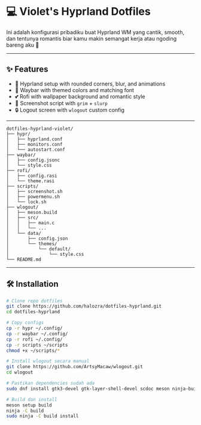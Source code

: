 # 💻 Violet's Hyprland Dotfiles

Ini adalah konfigurasi pribadiku buat Hyprland WM yang cantik, smooth, dan tentunya romantis biar kamu makin semangat kerja atau ngoding bareng aku 🥰

---

## ✨ Features
- 💠 Hyprland setup with rounded corners, blur, and animations
- 🌙 Waybar with themed colors and matching font
- 💕 Rofi with wallpaper background and romantic style
- 📸 Screenshot script with `grim` + `slurp`
- 🔒 Logout screen with `wlogout` custom config

---

```
dotfiles-hyprland-violet/
├── hypr/
│   ├── hyprland.conf
│   ├── monitors.conf
│   └── autostart.conf
├── waybar/
│   ├── config.jsonc
│   └── style.css
├── rofi/
│   ├── config.rasi
│   └── theme.rasi
├── scripts/
│   ├── screenshot.sh
│   ├── powermenu.sh
│   └── lock.sh
├── wlogout/
│   ├── meson.build
│   ├── src/
│   │   ├── main.c
│   │   └── ...
│   └── data/
│       ├── config.json
│       └── themes/
│           └── default/
│               └── style.css
└── README.md
```





---

## 🛠️ Installation

```bash
# Clone repo dotfiles
git clone https://github.com/halozra/dotfiles-hyprland.git
cd dotfiles-hyprland

# Copy configs
cp -r hypr ~/.config/
cp -r waybar ~/.config/
cp -r rofi ~/.config/
cp -r scripts ~/scripts
chmod +x ~/scripts/*

# Install wlogout secara manual
git clone https://github.com/ArtsyMacaw/wlogout.git
cd wlogout

# Pastikan dependencies sudah ada
sudo dnf install gtk3-devel gtk-layer-shell-devel scdoc meson ninja-build -y

# Build dan install
meson setup build
ninja -C build
sudo ninja -C build install
